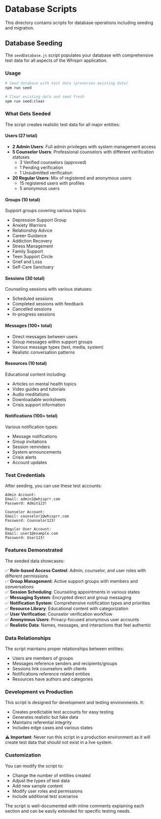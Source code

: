 # Database Scripts

This directory contains scripts for database operations including seeding and migration.

## Database Seeding

The `seedDatabase.js` script populates your database with comprehensive test data for all aspects of the Whisprr application.

### Usage

```bash
# Seed database with test data (preserves existing data)
npm run seed

# Clear existing data and seed fresh
npm run seed:clear
```

### What Gets Seeded

The script creates realistic test data for all major entities:

#### Users (27 total)
- **2 Admin Users**: Full admin privileges with system management access
- **5 Counselor Users**: Professional counselors with different verification statuses
  - 3 Verified counselors (approved)
  - 1 Pending verification
  - 1 Unsubmitted verification
- **20 Regular Users**: Mix of registered and anonymous users
  - 15 registered users with profiles
  - 5 anonymous users

#### Groups (10 total)
Support groups covering various topics:
- Depression Support Group
- Anxiety Warriors  
- Relationship Advice
- Career Guidance
- Addiction Recovery
- Stress Management
- Family Support
- Teen Support Circle
- Grief and Loss
- Self-Care Sanctuary

#### Sessions (30 total)
Counseling sessions with various statuses:
- Scheduled sessions
- Completed sessions with feedback
- Cancelled sessions
- In-progress sessions

#### Messages (100+ total)
- Direct messages between users
- Group messages within support groups
- Various message types (text, media, system)
- Realistic conversation patterns

#### Resources (10 total)
Educational content including:
- Articles on mental health topics
- Video guides and tutorials
- Audio meditations
- Downloadable worksheets
- Crisis support information

#### Notifications (100+ total)
Various notification types:
- Message notifications
- Group invitations
- Session reminders
- System announcements
- Crisis alerts
- Account updates

### Test Credentials

After seeding, you can use these test accounts:

```
Admin Account:
Email: admin1@whisprr.com
Password: Admin123!

Counselor Account:
Email: counselor1@whisprr.com  
Password: Counselor123!

Regular User Account:
Email: user1@example.com
Password: User123!
```

### Features Demonstrated

The seeded data showcases:

✅ **Role-based Access Control**: Admin, counselor, and user roles with different permissions  
✅ **Group Management**: Active support groups with members and conversations  
✅ **Session Scheduling**: Counseling appointments in various states  
✅ **Messaging System**: Encrypted direct and group messaging  
✅ **Notification System**: Comprehensive notification types and priorities  
✅ **Resource Library**: Educational content with categorization  
✅ **User Verification**: Counselor verification workflow  
✅ **Anonymous Users**: Privacy-focused anonymous user accounts  
✅ **Realistic Data**: Names, messages, and interactions that feel authentic

### Data Relationships

The script maintains proper relationships between entities:
- Users are members of groups
- Messages reference senders and recipients/groups
- Sessions link counselors with clients
- Notifications reference related entities
- Resources have authors and categories

### Development vs Production

This script is designed for development and testing environments. It:
- Creates predictable test accounts for easy testing
- Generates realistic but fake data
- Maintains referential integrity
- Includes edge cases and various states

**⚠️ Important**: Never run this script in a production environment as it will create test data that should not exist in a live system.

### Customization

You can modify the script to:
- Change the number of entities created
- Adjust the types of test data
- Add new sample content
- Modify user roles and permissions
- Include additional test scenarios

The script is well-documented with inline comments explaining each section and can be easily extended for specific testing needs.